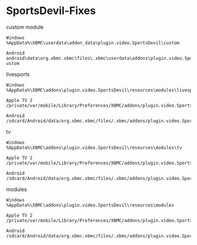 SportsDevil-Fixes
=================
custom module

	Windows
	%AppData%\XBMC\userdata\addon_data\plugin.video.SportsDevil\custom
	
	Android
	android\data\org.xbmc.xbmc\files\.xbmc\userdata\addons\plugin.video.SportDevil\c​ustom


livesports

	Windows
	%AppData%\XBMC\addons\plugin.video.SportsDevil\resources\modules\livesports

	Apple TV 2
	/private/var/mobile/Library/Preferences/XBMC/addons/plugin.video.SportsDevil/resources/modules/livesports

	Android
	/sdcard/Android/data/org.xbmc.xbmc/files/.xbmc/addons/plugin.video.SportsDevil/resources/modules/livesports


tv
	
	Windows
	%AppData%\XBMC\addons\plugin.video.SportsDevil\resources\modules\tv

	Apple TV 2
	/private/var/mobile/Library/Preferences/XBMC/addons/plugin.video.SportsDevil/resources/modules/tv

	Android
	/sdcard/Android/data/org.xbmc.xbmc/files/.xbmc/addons/plugin.video.SportsDevil/resources/modules/tv



modules

	Windows
	%AppData%\XBMC\addons\plugin.video.SportsDevil\resources\modules

	Apple TV 2
	/private/var/mobile/Library/Preferences/XBMC/addons/plugin.video.SportsDevil/resources/modules

	Android
	/sdcard/Android/data/org.xbmc.xbmc/files/.xbmc/addons/plugin.video.SportsDevil/resources/modules





